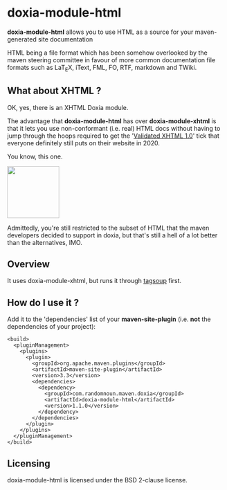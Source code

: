 

# doxia-module-html

**doxia-module-html** allows you to use HTML as a source for your maven-generated site documentation

HTML being a file format which has been somehow overlooked by the maven steering committee in favour of more common documentation file formats such as LaT<sub>E</sub>X, iText, FML, FO, RTF, markdown and TWiki. 

## What about XHTML ?

OK, yes, there is an XHTML Doxia module. 

The advantage that **doxia-module-html** has over **doxia-module-xhtml** is that it lets you use non-conformant (i.e. real) HTML docs without having to jump through the hoops required to get the '[Validated XHTML 1.0](https://en.wikipedia.org/wiki/File:Valid_XHTML_1.0.svg)' tick that everyone definitely still puts on their website in 2020.

You know, this one. 

<img src="https://upload.wikimedia.org/wikipedia/commons/1/1f/Valid_XHTML_1.0.svg" width="120">

Admittedly, you're still restricted to the subset of HTML that the maven developers decided to support in doxia, but that's still a hell of a lot better than the alternatives, IMO.

## Overview

It uses doxia-module-xhtml, but runs it through [tagsoup](http://vrici.lojban.org/~cowan/XML/tagsoup/) first. 


## How do I use it ? 

Add it to the 'dependencies' list of your **maven-site-plugin** (i.e. **not** the dependencies of your project): 
```
<build>
  <pluginManagement>
    <plugins>
      <plugin>
	    <groupId>org.apache.maven.plugins</groupId>
		<artifactId>maven-site-plugin</artifactId>
		<version>3.3</version>
		<dependencies>
		  <dependency>
			<groupId>com.randomnoun.maven.doxia</groupId>
			<artifactId>doxia-module-html</artifactId>
			<version>1.1.0</version>
		  </dependency>
		</dependencies>
	  </plugin>
	</plugins>
  </pluginManagement>
</build>
```

## Licensing

doxia-module-html is licensed under the BSD 2-clause license.